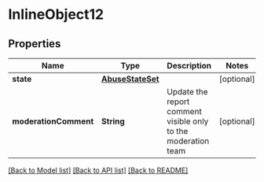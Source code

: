 # InlineObject12

## Properties
Name | Type | Description | Notes
------------ | ------------- | ------------- | -------------
**state** | [**AbuseStateSet**](AbuseStateSet.md) |  | [optional] 
**moderationComment** | **String** | Update the report comment visible only to the moderation team | [optional] 

[[Back to Model list]](../README.md#documentation-for-models) [[Back to API list]](../README.md#documentation-for-api-endpoints) [[Back to README]](../README.md)



